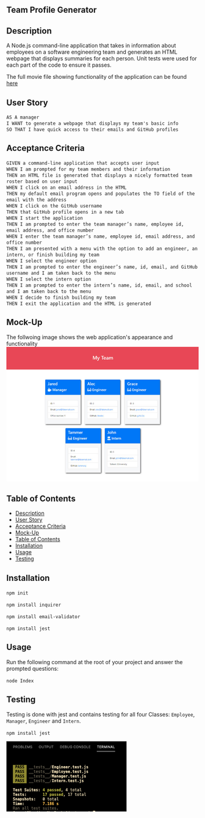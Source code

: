 ## Team Profile Generator
   
## Description

A Node.js command-line application that takes in information about employees on a software engineering team and generates an HTML webpage that displays summaries for each person. Unit tests were used for each part of the code to ensure it passes.   

  
The full movie file showing functionality of the application can be found [here](./src/functionality-video.webm)  
  
## User Story
  
```
AS A manager
I WANT to generate a webpage that displays my team's basic info
SO THAT I have quick access to their emails and GitHub profiles
```
  
## Acceptance Criteria
  
``` 
GIVEN a command-line application that accepts user input
WHEN I am prompted for my team members and their information
THEN an HTML file is generated that displays a nicely formatted team roster based on user input
WHEN I click on an email address in the HTML
THEN my default email program opens and populates the TO field of the email with the address
WHEN I click on the GitHub username
THEN that GitHub profile opens in a new tab
WHEN I start the application
THEN I am prompted to enter the team manager’s name, employee id, email address, and office number
WHEN I enter the team manager’s name, employee id, email address, and office number
THEN I am presented with a menu with the option to add an engineer, an intern, or finish building my team
WHEN I select the engineer option
THEN I am prompted to enter the engineer’s name, id, email, and GitHub username and I am taken back to the menu
WHEN I select the intern option
THEN I am prompted to enter the intern’s name, id, email, and school and I am taken back to the menu
WHEN I decide to finish building my team
THEN I exit the application and the HTML is generated
```

## Mock-Up
The follwoing image shows the web application's appearance and functionality 
![](./src/mockup.png)

## Table of Contents
- [Description](#description)
- [User Story](#user-story)
- [Acceptance Criteria](#acceptance-criteria)
- [Mock-Up](#mock-up)
- [Table of Contents](#table-of-contents)
- [Installation](#installation)
- [Usage](#usage)
- [Testing](#testing)

## Installation  
  
`npm init`
  
`npm install inquirer`

`npm install email-validator`

`npm install jest`
  
## Usage  
  
Run the following command at the root of your project and answer the prompted questions:
  
`node Index`

## Testing

Testing is done with jest and contains testing for all four Classes: `Employee`, `Manager`, `Engineer` and `Intern`.

`npm install jest`

![](./src/tests.png)

